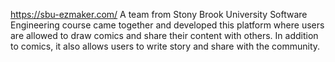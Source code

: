 https://sbu-ezmaker.com/
A team from Stony Brook University Software Engineering course came together and developed this platform where users are allowed to draw comics and share their content with others. In addition to comics, it also allows users to write story and share with the community.

